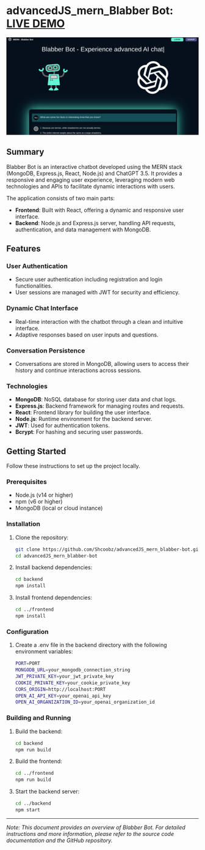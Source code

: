# advancedJS_mern_Blabber Bot: [LIVE DEMO](https://github.com/Shcoobz/mern_blabber-bot)

![Blabber Bot](assets/advancedJS_mern_blabber-bot.png)

## Summary

Blabber Bot is an interactive chatbot developed using the MERN stack (MongoDB, Express.js, React, Node.js) and ChatGPT 3.5. It provides a responsive and engaging user experience, leveraging modern web technologies and APIs to facilitate dynamic interactions with users.

The application consists of two main parts:

- **Frontend**: Built with React, offering a dynamic and responsive user interface.
- **Backend**: Node.js and Express.js server, handling API requests, authentication, and data management with MongoDB.

## Features

### User Authentication

- Secure user authentication including registration and login functionalities.
- User sessions are managed with JWT for security and efficiency.

### Dynamic Chat Interface

- Real-time interaction with the chatbot through a clean and intuitive interface.
- Adaptive responses based on user inputs and questions.

### Conversation Persistence

- Conversations are stored in MongoDB, allowing users to access their history and continue interactions across sessions.

### Technologies

- **MongoDB**: NoSQL database for storing user data and chat logs.
- **Express.js**: Backend framework for managing routes and requests.
- **React**: Frontend library for building the user interface.
- **Node.js**: Runtime environment for the backend server.
- **JWT**: Used for authentication tokens.
- **Bcrypt**: For hashing and securing user passwords.

## Getting Started

Follow these instructions to set up the project locally.

### Prerequisites

- Node.js (v14 or higher)
- npm (v6 or higher)
- MongoDB (local or cloud instance)

### Installation

1. Clone the repository:

   ```bash
   git clone https://github.com/Shcoobz/advancedJS_mern_blabber-bot.git
   cd advancedJS_mern_blabber-bot
   ```

2. Install backend dependencies:
   ```bash
   cd backend
   npm install
   ```
3. Install frontend dependencies:
   ```bash
   cd ../frontend
   npm install
   ```

### Configuration

1. Create a .env file in the backend directory with the following environment variables:

   ```bash
   PORT=PORT
   MONGODB_URL=your_mongodb_connection_string
   JWT_PRIVATE_KEY=your_jwt_private_key
   COOKIE_PRIVATE_KEY=your_cookie_private_key
   CORS_ORIGIN=http://localhost:PORT
   OPEN_AI_API_KEY=your_openai_api_key
   OPEN_AI_ORGANIZATION_ID=your_openai_organization_id
   ```

### Building and Running

1. Build the backend:

   ```bash
   cd backend
   npm run build
   ```

2. Build the frontend:

   ```bash
   cd ../frontend
   npm run build
   ```

3. Start the backend server:
   ```bash
   cd ../backend
   npm start
   ```

---

_Note: This document provides an overview of Blabber Bot. For detailed instructions and more information, please refer to the source code documentation and the GitHub repository._

```

```

```

```
